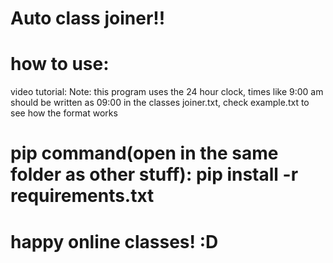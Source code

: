 # Auto class joiner!!
# how to use:
video tutorial: 
Note: this program uses the 24 hour clock, times like 9:00 am should be written as 09:00 in the classes joiner.txt, check example.txt to see how the format works

# pip command(open in the same folder as other stuff): pip install -r requirements.txt

# happy online classes! :D
